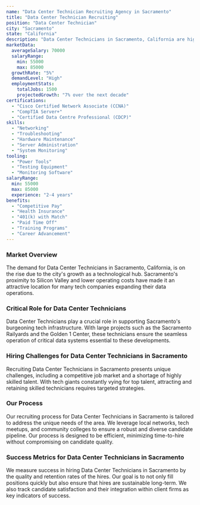 ```yaml
---
name: "Data Center Technician Recruiting Agency in Sacramento"
title: "Data Center Technician Recruiting"
position: "Data Center Technician"
city: "Sacramento"
state: "California"
description: "Data Center Technicians in Sacramento, California are highly skilled professionals responsible for the maintenance, installation, and troubleshooting of data center equipment."
marketData:
  averageSalary: 70000
  salaryRange:
    min: 55000
    max: 85000
  growthRate: "5%"
  demandLevel: "High"
  employmentStats:
    totalJobs: 1500
    projectedGrowth: "7% over the next decade"
certifications:
  - "Cisco Certified Network Associate (CCNA)"
  - "CompTIA Server+"
  - "Certified Data Centre Professional (CDCP)"
skills:
  - "Networking"
  - "Troubleshooting"
  - "Hardware Maintenance"
  - "Server Administration"
  - "System Monitoring"
tooling:
  - "Power Tools"
  - "Testing Equipment"
  - "Monitoring Software"
salaryRange:
  min: 55000
  max: 85000
  experience: "2-4 years"
benefits:
  - "Competitive Pay"
  - "Health Insurance"
  - "401(k) with Match"
  - "Paid Time Off"
  - "Training Programs"
  - "Career Advancement"
---
```


### Market Overview
The demand for Data Center Technicians in Sacramento, California, is on the rise due to the city's growth as a technological hub. Sacramento's proximity to Silicon Valley and lower operating costs have made it an attractive location for many tech companies expanding their data operations.

### Critical Role for Data Center Technicians
Data Center Technicians play a crucial role in supporting Sacramento's burgeoning tech infrastructure. With large projects such as the Sacramento Railyards and the Golden 1 Center, these technicians ensure the seamless operation of critical data systems essential to these developments.

### Hiring Challenges for Data Center Technicians in Sacramento
Recruiting Data Center Technicians in Sacramento presents unique challenges, including a competitive job market and a shortage of highly skilled talent. With tech giants constantly vying for top talent, attracting and retaining skilled technicians requires targeted strategies.

### Our Process
Our recruiting process for Data Center Technicians in Sacramento is tailored to address the unique needs of the area. We leverage local networks, tech meetups, and community colleges to ensure a robust and diverse candidate pipeline. Our process is designed to be efficient, minimizing time-to-hire without compromising on candidate quality.

### Success Metrics for Data Center Technicians in Sacramento
We measure success in hiring Data Center Technicians in Sacramento by the quality and retention rates of the hires. Our goal is to not only fill positions quickly but also ensure that hires are sustainable long-term. We also track candidate satisfaction and their integration within client firms as key indicators of success.